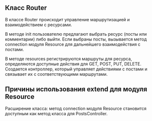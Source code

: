 ## Класс Router
В классе Router происходит управление маршрутизацией и взаимодействием с ресурсами.

В методе init пользователю предлагают выбрать ресурс (посты или комментарии) либо выйти. Если выбраны посты, вызывается метод connection модуля Resource для дальнейшего взаимодействия с постами.

В методе resources регистрируются маршруты для ресурса, определяются доступные действия для GET, POST, PUT, DELETE. Создается контроллер, который управляет действиями с постами и связывает их с соответствующими маршрутами.

## Причины использования extend для модуля Resource
Расширение класса: метод connection модуля Resource становится доступным как метод класса для PostsController.
